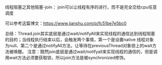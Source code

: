 线程阻塞之其他阻塞-join：
    join可以让线程有序的进行，而不是完全交给cpu任意调度


可以参考这篇博文：https://www.jianshu.com/p/fc51be7e5bc0

总结：Thread.join其实底层是通过wait/notifyAll来实现线程的通信达到线程阻塞的目的；当线程执行结束以后，会触发两个事情，第一个是设置native
线程对象为null、第二个是通过notifyAll方法，让等待在previousThread对象锁上的wait方法被唤醒。
注意：既然join底层是通过wait/notifyall来实现线程的通信的，但是调用wait方法必须要获取锁，所以join方法是被synchronized修饰。